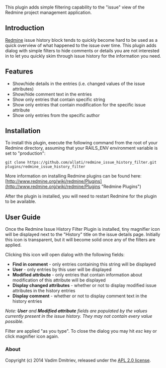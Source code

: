 This plugin adds simple filtering capability to the "issue" view of the Redmine project management application.

## Introduction

[Redmine](http://www.redmine.org) issue history block tends to quickly become hard to be used as a quick overview of what happened to the issue over time. This plugin adds dialog with simple filters to hide comments or details you are not interested in to let you quickly skim through issue history for the information you need.

## Features

* Show/hide details in the entries (i.e. changed values of the issue attributes)
* Show/hide comment text in the entries
* Show only entries that contain specific string
* Show only entries that contain modification for the specific issue attribute
* Show only entries from the specific author

## Installation

To install this plugin, execute the following command from the root of your Redmine directory, assuming that your RAILS_ENV environment variable is set to "production":


    git clone https://github.com/allati/redmine_issue_history_filter.git plugins/redmine_issue_history_filter

More information on installing Redmine plugins can be found here: [http://www.redmine.org/wiki/redmine/Plugins](http://www.redmine.org/wiki/redmine/Plugins "Redmine Plugins")

After the plugin is installed, you will need to restart Redmine for the plugin to be available.

## User Guide

Once the Redmine Issue History Filter Plugin is installed, tiny magnifier icon will be displayed next to the "History" title on the issue details page. Initially this icon is transparent, but it will become solid once any of the filters are applied.

Clicking this icon will open dialog with the following fields:

* **Find in comment** - only entries containing this string will be displayed
* **User** - only entries by this user will be displayed
* **Modified attribute** - only entries that contain information about modification of this attribute will be displayed
* **Display changed attributes** - whether or not to display modified issue attributes in the history entries
* **Display comment** - whether or not to display comment text in the history entries

*Note: **User** and  **Modified attribute** fields are populated by the values currently present in the issue history. They may not contain every value possible.*

Filter are applied "as you type". To close the dialog you may hit *esc* key or click magnifier icon again.

### About

Copyright (c) 2014 Vadim Dmitriev, released under the [APL 2.0 license](http://www.apache.org/licenses/LICENSE-2.0.txt).